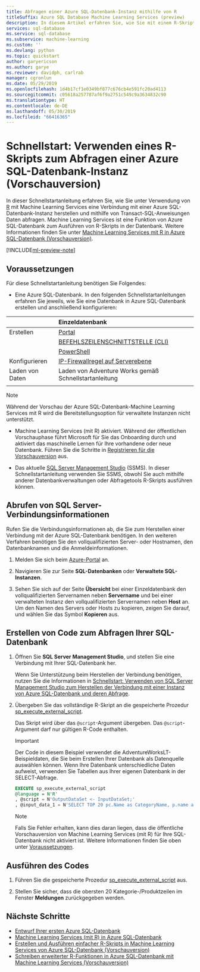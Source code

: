 ```yaml
---
title: Abfragen einer Azure SQL-Datenbank-Instanz mithilfe von R
titleSuffix: Azure SQL Database Machine Learning Services (preview)
description: In diesem Artikel erfahren Sie, wie Sie mit einem R-Skript eine Verbindung mit einer Azure SQL-Datenbank-Instanz herstellen und sie mithilfe von Transact-SQL-Anweisungen abfragen.
services: sql-database
ms.service: sql-database
ms.subservice: machine-learning
ms.custom: ''
ms.devlang: python
ms.topic: quickstart
author: garyericson
ms.author: garye
ms.reviewer: davidph, carlrab
manager: cgronlun
ms.date: 05/29/2019
ms.openlocfilehash: 1d4b17cf1e0349bf877c676cb4e591fc20ad4113
ms.sourcegitcommit: c05618a257787af6f9a2751c549c9a3634832c90
ms.translationtype: HT
ms.contentlocale: de-DE
ms.lasthandoff: 05/30/2019
ms.locfileid: "66416365"
---
```

# <a name="quickstart-use-r-to-query-an-azure-sql-database-preview"></a>Schnellstart: Verwenden eines R-Skripts zum Abfragen einer Azure SQL-Datenbank-Instanz (Vorschauversion)

 In dieser Schnellstartanleitung erfahren Sie, wie Sie unter Verwendung von [R](https://www.r-project.org/) mit Machine Learning Services eine Verbindung mit einer Azure SQL-Datenbank-Instanz herstellen und mithilfe von Transact-SQL-Anweisungen Daten abfragen. Machine Learning Services ist eine Funktion von Azure SQL-Datenbank zum Ausführen von R-Skripts in der Datenbank. Weitere Informationen finden Sie unter [Machine Learning Services mit R in Azure SQL-Datenbank (Vorschauversion)](sql-database-machine-learning-services-overview.md).

[!INCLUDE[ml-preview-note](../../includes/sql-database-ml-preview-note.md)]

## <a name="prerequisites"></a>Voraussetzungen

Für diese Schnellstartanleitung benötigen Sie Folgendes:

- Eine Azure SQL-Datenbank. In den folgenden Schnellstartanleitungen erfahren Sie jeweils, wie Sie eine Datenbank in Azure SQL-Datenbank erstellen und anschließend konfigurieren:

<!-- Managed instance is not supported during the preview
  || Single database | Managed instance |
  |:--- |:--- |:---|
  | Create| [Portal](sql-database-single-database-get-started.md) | [Portal](sql-database-managed-instance-get-started.md) |
  || [CLI](scripts/sql-database-create-and-configure-database-cli.md) | [CLI](https://medium.com/azure-sqldb-managed-instance/working-with-sql-managed-instance-using-azure-cli-611795fe0b44) |
  || [PowerShell](scripts/sql-database-create-and-configure-database-powershell.md) | [PowerShell](scripts/sql-database-create-configure-managed-instance-powershell.md) |
  | Configure | [Server-level IP firewall rule](sql-database-server-level-firewall-rule.md) | [Connectivity from a VM](sql-database-managed-instance-configure-vm.md) |
  ||| [Connectivity from on-site](sql-database-managed-instance-configure-p2s.md) |
  | Load data | Adventure Works loaded per quickstart | [Restore Wide World Importers](sql-database-managed-instance-get-started-restore.md) |
  ||| Restore or import Adventure Works from [BACPAC](sql-database-import.md) file from [GitHub](https://github.com/Microsoft/sql-server-samples/tree/master/samples/databases/adventure-works) |
  |||
-->

  || Einzeldatenbank |
  |:--- |:--- |
  | Erstellen| [Portal](sql-database-single-database-get-started.md) |
  || [BEFEHLSZEILENSCHNITTSTELLE (CLI)](scripts/sql-database-create-and-configure-database-cli.md) |
  || [PowerShell](scripts/sql-database-create-and-configure-database-powershell.md) |
  | Konfigurieren | [IP-Firewallregel auf Serverebene](sql-database-server-level-firewall-rule.md) |
  | Laden von Daten | Laden von Adventure Works gemäß Schnellstartanleitung |
  |||

  > [!NOTE]
  > Während der Vorschau der Azure SQL-Datenbank-Machine Learning Services mit R wird die Bereitstellungsoption für verwaltete Instanzen nicht unterstützt.

<!-- Managed instance is not supported during the preview
  > [!IMPORTANT]
  > The scripts in this article are written to use the Adventure Works database. With a managed instance, you must either import the Adventure Works database into an instance database or modify the scripts in this article to use the Wide World Importers database.
-->

- Machine Learning Services (mit R) aktiviert. Während der öffentlichen Vorschauphase führt Microsoft für Sie das Onboarding durch und aktiviert das maschinelle Lernen für Ihre vorhandene oder neue Datenbank. Führen Sie die Schritte in [Registrieren für die Vorschauversion](sql-database-machine-learning-services-overview.md#signup) aus.

- Das aktuelle [SQL Server Management Studio](https://docs.microsoft.com/sql/ssms/sql-server-management-studio-ssms) (SSMS). In dieser Schnellstartanleitung verwenden Sie SSMS, obwohl Sie auch mithilfe anderer Datenbankverwaltungen oder Abfragetools R-Skripts ausführen können.

## <a name="get-sql-server-connection-information"></a>Abrufen von SQL Server-Verbindungsinformationen

Rufen Sie die Verbindungsinformationen ab, die Sie zum Herstellen einer Verbindung mit der Azure SQL-Datenbank benötigen. In den weiteren Verfahren benötigen Sie den vollqualifizierten Server- oder Hostnamen, den Datenbanknamen und die Anmeldeinformationen.

1. Melden Sie sich beim [Azure-Portal](https://portal.azure.com/) an.

2. Navigieren Sie zur Seite **SQL-Datenbanken** oder **Verwaltete SQL-Instanzen**.

3. Sehen Sie sich auf der Seite **Übersicht** bei einer Einzeldatenbank den vollqualifizierten Servernamen neben **Servername** und bei einer verwalteten Instanz den vollqualifizierten Servernamen neben **Host** an. Um den Namen des Servers oder Hosts zu kopieren, zeigen Sie darauf, und wählen Sie das Symbol **Kopieren** aus.

## <a name="create-code-to-query-your-sql-database"></a>Erstellen von Code zum Abfragen Ihrer SQL-Datenbank

1. Öffnen Sie **SQL Server Management Studio**, und stellen Sie eine Verbindung mit Ihrer SQL-Datenbank her.

   Wenn Sie Unterstützung beim Herstellen der Verbindung benötigen, nutzen Sie die Informationen in [Schnellstart: Verwenden von SQL Server Management Studio zum Herstellen der Verbindung mit einer Instanz von Azure SQL-Datenbank und deren Abfrage](sql-database-connect-query-ssms.md).

1. Übergeben Sie das vollständige R-Skript an die gespeicherte Prozedur [sp_execute_external_script](https://docs.microsoft.com/sql/relational-databases/system-stored-procedures/sp-execute-external-script-transact-sql).

   Das Skript wird über das `@script`-Argument übergeben. Das `@script`-Argument darf nur gültigen R-Code enthalten.
   
   >[!IMPORTANT]
   >Der Code in diesem Beispiel verwendet die AdventureWorksLT-Beispieldaten, die Sie beim Erstellen Ihrer Datenbank als Datenquelle auswählen können. Wenn Ihre Datenbank unterschiedliche Daten aufweist, verwenden Sie Tabellen aus Ihrer eigenen Datenbank in der SELECT-Abfrage. 

    ```sql
    EXECUTE sp_execute_external_script
    @language = N'R'
    , @script = N'OutputDataSet <- InputDataSet;'
    , @input_data_1 = N'SELECT TOP 20 pc.Name as CategoryName, p.name as ProductName FROM [SalesLT].[ProductCategory] pc JOIN [SalesLT].[Product] p ON pc.productcategoryid = p.productcategoryid'
    ```

   > [!NOTE]
   > Falls Sie Fehler erhalten, kann dies daran liegen, dass die öffentliche Vorschauversion von Machine Learning Services (mit R) für Ihre SQL-Datenbank nicht aktiviert ist. Weitere Informationen finden Sie oben unter [Voraussetzungen](#prerequisites).

## <a name="run-the-code"></a>Ausführen des Codes

1. Führen Sie die gespeicherte Prozedur [sp_execute_external_script](https://docs.microsoft.com/sql/relational-databases/system-stored-procedures/sp-execute-external-script-transact-sql) aus.

1. Stellen Sie sicher, dass die obersten 20 Kategorie-/Produktzeilen im Fenster **Meldungen** zurückgegeben werden.

## <a name="next-steps"></a>Nächste Schritte

- [Entwurf Ihrer ersten Azure SQL-Datenbank](sql-database-design-first-database.md)
- [Machine Learning Services (mit R) in Azure SQL-Datenbank](sql-database-machine-learning-services-overview.md)
- [Erstellen und Ausführen einfacher R-Skripts in Machine Learning Services von Azure SQL-Datenbank (Vorschauversion)](sql-database-quickstart-r-create-script.md)
- [Schreiben erweiterter R-Funktionen in Azure SQL-Datenbank mit Machine Learning Services (Vorschauversion)](sql-database-machine-learning-services-functions.md)
